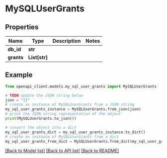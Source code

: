 # MySQLUserGrants


## Properties

Name | Type | Description | Notes
------------ | ------------- | ------------- | -------------
**db_id** | **str** |  | 
**grants** | **List[str]** |  | 

## Example

```python
from openapi_client.models.my_sql_user_grants import MySQLUserGrants

# TODO update the JSON string below
json = "{}"
# create an instance of MySQLUserGrants from a JSON string
my_sql_user_grants_instance = MySQLUserGrants.from_json(json)
# print the JSON string representation of the object
print(MySQLUserGrants.to_json())

# convert the object into a dict
my_sql_user_grants_dict = my_sql_user_grants_instance.to_dict()
# create an instance of MySQLUserGrants from a dict
my_sql_user_grants_from_dict = MySQLUserGrants.from_dict(my_sql_user_grants_dict)
```
[[Back to Model list]](../README.md#documentation-for-models) [[Back to API list]](../README.md#documentation-for-api-endpoints) [[Back to README]](../README.md)


